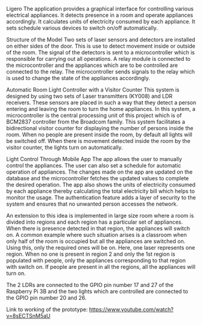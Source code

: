 Ligero
The application provides a graphical interface for controlling various electrical appliances.
It detects presence in a room and operate appliances accordingly.
It calculates units of electricity consumed by each appliance.
It sets schedule various devices to switch on/off automatically.

Structure of the Model
Two sets of laser sensors and detectors are installed on either sides of the door. This is use to detect movement inside or outside of the room. The signal of the detectors is sent to a microcontroller which is responsible for carrying out all operations. A relay module is connected to the microcontroller and the appliances which are to be controlled are connected to the relay. The microcontroller sends signals to the relay which is used to change the state of the appliances accordingly.

Automatic Room Light Controller with a Visitor Counter
This system is designed by using two sets of Laser transmitters (KY008) and LDR receivers. These sensors are placed in such a way that they detect a person entering and leaving the room to turn the home appliances. In this system, a microcontroller is the central processing unit of this project which is of BCM2837 controller from the Broadcom family. This system facilitates a bidirectional visitor counter for displaying the number of persons inside the room.
When no people are present inside the room, by default all lights will be switched off. When there is movement detected inside the room by the visitor counter, the lights turn on automatically.

Light Control Through Mobile App The app allows the user to manually control the appliances. The user can also set a schedule for automatic operation of appliances. The changes made on the app are updated on the database and the microcontroller fetches the updated values to complete the desired operation. The app also shows the units of electricity consumed by each appliance thereby calculating the total electricity bill which helps to monitor the usage.
The authentication feature adds a layer of security to the system and ensures that no unwanted person accesses the network.

An extension to this idea is implemented in large size room where a room is divided into regions and each region has a particular set of appliances. When there is presence detected in that region, the appliances will switch on. A common example where such situation arises is a classroom when only half of the room is occupied but all the appliances are switched on. Using this, only the required ones will be on.
Here, one laser represents one region. When no one is present in region 2 and only the 1st region is populated with people, only the appliances corresponding to that region with switch on. If people are present in all the regions, all the appliances will turn on.

The 2 LDRs are connected to the GPIO pin number 17 and 27 of the Raspberry Pi 3B and the two lights which are controlled are connected to the GPIO pin number 20 and 26.

Link to working of the prototype: https://www.youtube.com/watch?v=8sECTSnM5aU
